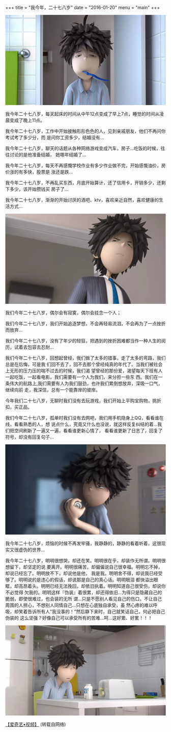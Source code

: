 +++
title = "我今年，二十七八岁"
date = "2016-01-20"
menu = "main"
+++

![](/images/post/20160120170100.webp)   

我今年二十七八岁，每天起床的时间从中午12点变成了早上7点，睡觉的时间从凌晨变成了晚上11点。  

我今年二十七八岁，工作中开始接触形形色色的人，见到亲戚朋友，他们不再问你考试考了多少分，而
是问你工资多少，结婚没有...

我今年二十七八岁，聊天的话题从各种网络游戏变成汽车，房子…吃饭的时候，往往讨论的是他准备结婚，
她哪年结婚了…

我今年二十七八岁，每天不再感慨学校作业有多少作业做不完，开始感慨油价，房价涨的有多快，股票是
涨还是跌…

我今年二十七八岁，不再乱买东西，月底开始算计，还了信用卡，开销多少，还剩下多少，该开始攒钱买
房子了…

我今年二十七八岁，渐渐的开始讨厌的酒吧、ktv，喜欢亲近自然，喜欢健康的生活方式…

![](/images/post/20160120170102.webp)   

我们今年二十七八岁，偶尔会有寂寞，偶尔会挂念一个人；

我们今年二十七八岁，我们开始追逐梦想，不会再轻易流泪，不会再为了一点挫折而放弃…

我们今年二十七八岁，没有了年少的轻狂，把遇到的挫折困难都当作一种人生的阅历，试着去包容去忍耐…

我们今年二十七八岁，回想起曾经，我们做了太多的错事，走了太多的弯路，我们总是在后悔，可是我
们回不去了，回不去那个曾经纯真的年代了。当我们被社会上无形的压力压的喘不过去的时候，我们渴
望曾经的那份爱，渴望每天下班有人一起吃饭，一起看电影，我们需要有一个人为我们，来分担一些东
西。我们在一条伟大的航路上,我们需要有人为我们鼓劲，也许我们累倒想放弃，深吸一口气，继续向前
走，我深信，总有一个能靠岸的彼岸。

今年我们二十七八岁，无聊时我们没有去玩游戏，我们开始上平购宝购物，挑折扣，买正品。

我们今年二十七八岁，孤单时我们没有去网吧，我们用手机隐身上QQ，看看谁在线，看看熟悉的人，想
说点什么，究竟又什么也没说，就这样反复纠结的着…我们把空间刷新了一遍又一遍，看看谁更新心情了，
看看谁更新了日志了，回复了符号，却没有回复句子…

![](/images/post/20160120170103.webp)

我今年二十七八岁，烦恼的时候不再发牢骚，我静静的，静静的看着听着，这很现实又很虚伪的世界…

我今年二十七八岁，明明很想哭，却还在笑。明明很在乎，却装作无所谓。明明很想留下，却坚定的说
要离开。明明很痛苦，却偏偏说自己很幸福。明明忘不掉，却说已经忘了。明明放不下，却说他是他，
我是我。明明舍不得，却说我已经受够了。明明说的是违心的假话，却说那是自己的真心话。明明眼泪
都快溢出眼眶，却高昂着头。明明已经无法挽回，却依旧执着。明明知道自己很受伤，却说你不必觉得
欠我的。明明这样『伪装』着很累，却还得依旧…为得只是隐藏自己的脆弱，即使很难过，也会装的无所
谓…只是不愿别人看见自己的伤口，不让自己周围的人担心，不想别人同情自己…只想在心底独自承受，虽
然心疼的难以呼吸，却笑着告诉所有人“我没事的！”然后静下来时，自己就笑话自己，何必把自己伪装的
这么坚强？好像自己可以承受所有的苦难…呵…这好累、好累！！！

![](/images/post/20160120170101.webp)   

[【爱奇艺&bull;视频】](http://www.iqiyi.com/w_19rrbsyvtp.html "我今年二十七八岁")
(转载自网络)
